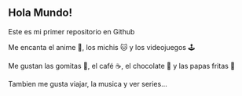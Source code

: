 ## Hola Mundo!

Este es mi primer repositorio en Github

Me encanta el anime 🎌, los michis 🐱 y los videojuegos 🕹️

Me gustan las gomitas 🍬, el café ☕, el chocolate 🍫 y las papas fritas 🍟

Tambien me gusta viajar, la musica y ver series...
